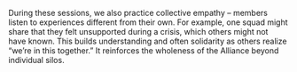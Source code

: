 During these sessions, we also practice collective empathy – members listen to experiences different from their own. For example, one squad might share that they felt unsupported during a crisis, which others might not have known. This builds understanding and often solidarity as others realize “we’re in this together.” It reinforces the wholeness of the Alliance beyond individual silos.